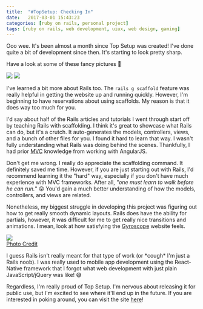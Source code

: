```yaml
---
title:  "#TopSetup: Checking In"
date:   2017-03-01 15:43:23
categories: [ruby on rails, personal project]
tags: [ruby on rails, web development, uiux, web design, gaming]
---
```


Ooo wee. It's been almost a month since Top Setup was created! I've done quite a bit of development since then. It's starting to look pretty sharp.

Have a look at some of these fancy pictures 😬

<img src="http://i.imgur.com/XYpK6jX.jpg">
<img src="http://i.imgur.com/kV778kJ.jpg">

I've learned a bit more about Rails too. The `rails g scaffold` feature was really helpful in getting the website up and running quickly. However, I'm beginning to have reservations about using scaffolds. My reason is that it does way too much for you.

I'd say about half of the Rails articles and tutorials I went through start off by teaching Rails with scaffolding. I think it's great to showcase what Rails can do, but it's a crutch. It auto-generates the models, controllers, views, and a bunch of other files for you. I found it hard to learn that way. I wasn't fully understanding what Rails was doing behind the scenes. Thankfully, I had prior [MVC][1] knowledge from working with AngularJS.  

Don't get me wrong. I really do appreciate the scaffolding command. It definitely saved me time. However, if you are just starting out with Rails, I'd recommend learning it the "hard" way, especially if you don't have much experience with MVC frameworks. After all, <em>"one must learn to walk before he can run.</em>" 😝 You'd gain a much better understanding of how the models, controllers, and views are related.

Nonetheless, my biggest struggle in developing this project was figuring out how to get really smooth dynamic layouts. Rails does have the ability for partials, however, it was difficult for me to get really nice transitions and animations. I mean, look at how satisfying the [Gyroscope][2] website feels.

<img src="https://cdn-images-1.medium.com/max/1600/1*MkkJ55Tz5Qgnl8xMzP5I4Q.gif"><br>
[Photo Credit][3]

I guess Rails isn't really meant for that type of work (or \*cough\* I'm just a Rails noob). I was really used to mobile app development using the React-Native framework that I forgot what web development with just plain JavaScript/jQuery was like! 😅

Regardless, I'm really proud of Top Setup. I'm nervous about releasing it for public use, but I'm excited to see where it'll end up in the future. If you are interested in poking around, you can visit the site [here][4]!

[1]: https://betterexplained.com/articles/intermediate-rails-understanding-models-views-and-controllers/
[2]: https://gyrosco.pe/
[3]: https://blog.gyrosco.pe/smooth-css-animations-7d8ffc2c1d29#.8frs3fg6p
[4]: http://thetopsetup.com/
